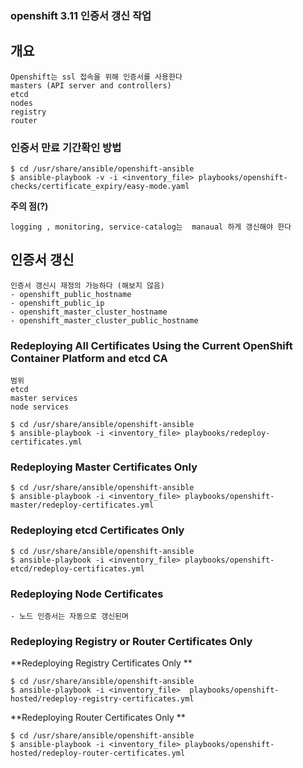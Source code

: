 ### openshift 3.11 인증서 갱신 작업 

## 개요 

```
Openshift는 ssl 접속을 위해 인증서를 사용한다
masters (API server and controllers)
etcd
nodes
registry
router
````

### 인증서 만료 기간확인 방법 

```
$ cd /usr/share/ansible/openshift-ansible
$ ansible-playbook -v -i <inventory_file> playbooks/openshift-checks/certificate_expiry/easy-mode.yaml
```

**주의 점(?)**
```
logging , monitoring, service-catalog는  manaual 하게 갱신해야 한다
```

## 인증서 갱신 ##

    인증서 갱신시 재정의 가능하다 (해보지 않음)
	- openshift_public_hostname
	- openshift_public_ip
	- openshift_master_cluster_hostname
	- openshift_master_cluster_public_hostname

### Redeploying All Certificates Using the Current OpenShift Container Platform and etcd CA
	
	범위 
	etcd
	master services
	node services

```
$ cd /usr/share/ansible/openshift-ansible
$ ansible-playbook -i <inventory_file> playbooks/redeploy-certificates.yml
```

### Redeploying Master Certificates Only

```
$ cd /usr/share/ansible/openshift-ansible
$ ansible-playbook -i <inventory_file> playbooks/openshift-master/redeploy-certificates.yml
```

### Redeploying etcd Certificates Only

```
$ cd /usr/share/ansible/openshift-ansible
$ ansible-playbook -i <inventory_file> playbooks/openshift-etcd/redeploy-certificates.yml
```

### Redeploying Node Certificates

	- 노드 인증서는 자동으로 갱신된며 

### Redeploying Registry or Router Certificates Only

**Redeploying Registry Certificates Only **

```
$ cd /usr/share/ansible/openshift-ansible
$ ansible-playbook -i <inventory_file>  playbooks/openshift-hosted/redeploy-registry-certificates.yml
```

**Redeploying Router Certificates Only **

```
$ cd /usr/share/ansible/openshift-ansible
$ ansible-playbook -i <inventory_file> playbooks/openshift-hosted/redeploy-router-certificates.yml
````
